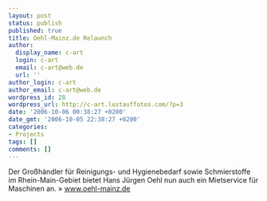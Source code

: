 ```yaml
---
layout: post
status: publish
published: true
title: Oehl-Mainz.de Relaunch
author:
  display_name: c-art
  login: c-art
  email: c-art@web.de
  url: ''
author_login: c-art
author_email: c-art@web.de
wordpress_id: 28
wordpress_url: http://c-art.lustauffotos.com/?p=3
date: '2006-10-06 00:38:27 +0200'
date_gmt: '2006-10-05 22:38:27 +0200'
categories:
- Projects
tags: []
comments: []
---
```

Der Gro&szlig;h&auml;ndler f&uuml;r Reinigungs- und Hygienebedarf sowie Schmierstoffe im Rhein-Main-Gebiet bietet Hans J&uuml;rgen Oehl nun auch ein Mietservice f&uuml;r Maschinen an.&nbsp;&raquo;&nbsp;<a href="http://www.oehl-mainz.de" target="_blank">www.oehl-mainz.de</a>
